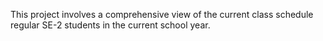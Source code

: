 This project involves a comprehensive view of the current class schedule regular SE-2 students in the current school year.
